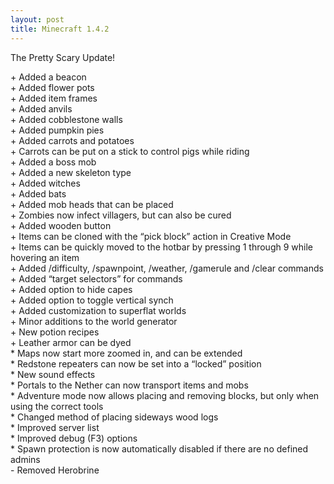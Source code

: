 ```yaml
---
layout: post
title: Minecraft 1.4.2
---
```

The Pretty Scary Update!

\+ Added a beacon<br>
\+ Added flower pots<br>
\+ Added item frames<br>
\+ Added anvils<br>
\+ Added cobblestone walls<br>
\+ Added pumpkin pies<br>
\+ Added carrots and potatoes<br>
\+ Carrots can be put on a stick to control pigs while riding<br>
\+ Added a boss mob<br>
\+ Added a new skeleton type<br>
\+ Added witches<br>
\+ Added bats<br>
\+ Added mob heads that can be placed<br>
\+ Zombies now infect villagers, but can also be cured<br>
\+ Added wooden button<br>
\+ Items can be cloned with the “pick block” action in Creative Mode<br>
\+ Items can be quickly moved to the hotbar by pressing 1 through 9 while hovering an item<br>
\+ Added /difficulty, /spawnpoint, /weather, /gamerule and /clear commands<br>
\+ Added “target selectors” for commands<br>
\+ Added option to hide capes<br>
\+ Added option to toggle vertical synch<br>
\+ Added customization to superflat worlds<br>
\+ Minor additions to the world generator<br>
\+ New potion recipes<br>
\+ Leather armor can be dyed<br>
\* Maps now start more zoomed in, and can be extended<br>
\* Redstone repeaters can now be set into a “locked” position<br>
\* New sound effects<br>
\* Portals to the Nether can now transport items and mobs<br>
\* Adventure mode now allows placing and removing blocks, but only when using the correct tools<br>
\* Changed method of placing sideways wood logs<br>
\* Improved server list<br>
\* Improved debug (F3) options<br>
\* Spawn protection is now automatically disabled if there are no defined admins<br>
\- Removed Herobrine<br>